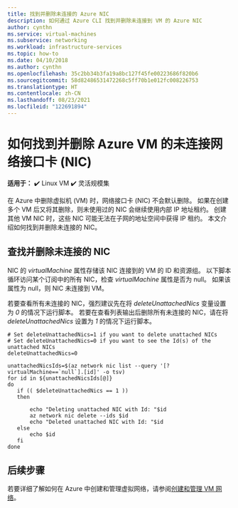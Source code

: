 ```yaml
---
title: 找到并删除未连接的 Azure NIC
description: 如何通过 Azure CLI 找到并删除未连接到 VM 的 Azure NIC
author: cynthn
ms.service: virtual-machines
ms.subservice: networking
ms.workload: infrastructure-services
ms.topic: how-to
ms.date: 04/10/2018
ms.author: cynthn
ms.openlocfilehash: 35c2bb34b3fa19a8bc127f45fe00223686f820b6
ms.sourcegitcommit: 58d82486531472268c5ff70b1e012fc008226753
ms.translationtype: HT
ms.contentlocale: zh-CN
ms.lasthandoff: 08/23/2021
ms.locfileid: "122691894"
---
```

# <a name="how-to-find-and-delete-unattached-network-interface-cards-nics-for-azure-vms"></a>如何找到并删除 Azure VM 的未连接网络接口卡 (NIC)

**适用于：** :heavy_check_mark: Linux VM :heavy_check_mark: 灵活规模集 

在 Azure 中删除虚拟机 (VM) 时，网络接口卡 (NIC) 不会默认删除。 如果在创建多个 VM 后又将其删除，则未使用过的 NIC 会继续使用内部 IP 地址租约。 创建其他 VM NIC 时，这些 NIC 可能无法在子网的地址空间中获得 IP 租约。 本文介绍如何找到并删除未连接的 NIC。

## <a name="find-and-delete-unattached-nics"></a>查找并删除未连接的 NIC

NIC 的 *virtualMachine* 属性存储该 NIC 连接到的 VM 的 ID 和资源组。 以下脚本循环访问某个订阅中的所有 NIC，检查 *virtualMachine* 属性是否为 null。 如果该属性为 null，则 NIC 未连接到 VM。

若要查看所有未连接的 NIC，强烈建议先在将 *deleteUnattachedNics* 变量设置为 *0* 的情况下运行脚本。 若要在查看列表输出后删除所有未连接的 NIC，请在将 *deleteUnattachedNics* 设置为 *1* 的情况下运行脚本。

```azurecli
# Set deleteUnattachedNics=1 if you want to delete unattached NICs
# Set deleteUnattachedNics=0 if you want to see the Id(s) of the unattached NICs
deleteUnattachedNics=0

unattachedNicsIds=$(az network nic list --query '[?virtualMachine==`null`].[id]' -o tsv)
for id in ${unattachedNicsIds[@]}
do
   if (( $deleteUnattachedNics == 1 ))
   then

       echo "Deleting unattached NIC with Id: "$id
       az network nic delete --ids $id
       echo "Deleted unattached NIC with Id: "$id
   else
       echo $id
   fi
done
```

## <a name="next-steps"></a>后续步骤

若要详细了解如何在 Azure 中创建和管理虚拟网络，请参阅[创建和管理 VM 网络](tutorial-virtual-network.md)。
